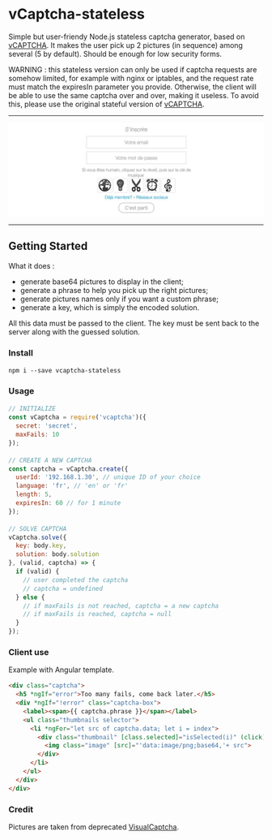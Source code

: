 # vCaptcha-stateless

Simple but user-friendy Node.js stateless captcha generator, based on [vCAPTCHA](https://github.com/atmys/vcaptcha). It makes the user pick up 2 pictures (in sequence) among several (5 by default). Should be enough for low security forms.

WARNING : this stateless version can only be used if captcha requests are somehow limited, for example with nginx or iptables, and the request rate must match the expiresIn parameter you provide. Otherwise, the client will be able to use the same captcha over and over, making it useless. To avoid this, please use the original stateful version of [vCAPTCHA](https://github.com/atmys/vcaptcha).

------------------

![vCAPTCHA preview](https://github.com/atmys/vcaptcha-stateless/raw/master/preview.jpg)

------------------

## Getting Started

What it does :
- generate base64 pictures to display in the client;
- generate a phrase to help you pick up the right pictures;
- generate pictures names only if you want a custom phrase;
- generate a key, which is simply the encoded solution.

All this data must be passed to the client. The key must be sent back to the server along with the guessed solution.

### Install

```
npm i --save vcaptcha-stateless
```

### Usage

```js
// INITIALIZE
const vCaptcha = require('vcaptcha')({ 
  secret: 'secret',
  maxFails: 10
});

// CREATE A NEW CAPTCHA
const captcha = vCaptcha.create({
  userId: '192.168.1.30', // unique ID of your choice
  language: 'fr', // 'en' or 'fr'
  length: 5,
  expiresIn: 60 // for 1 minute
});

// SOLVE CAPTCHA
vCaptcha.solve({
  key: body.key,
  solution: body.solution
}, (valid, captcha) => {
  if (valid) {
    // user completed the captcha
    // captcha = undefined
  } else {
    // if maxFails is not reached, captcha = a new captcha
    // if maxFails is reached, captcha = null
  }
});
```

### Client use

Example with Angular template.

```html
<div class="captcha">
  <h5 *ngIf="error">Too many fails, come back later.</h5>
  <div *ngIf="!error" class="captcha-box">
    <label><span>{{ captcha.phrase }}</span></label>
    <ul class="thumbnails selector">
      <li *ngFor="let src of captcha.data; let i = index">
        <div class="thumbnail" [class.selected]="isSelected(i)" (click)="toggleSelect(i)">
          <img class="image" [src]="'data:image/png;base64,'+ src">
        </div>
      </li>
    </ul>
  </div>
</div>
```

### Credit

Pictures are taken from deprecated [VisualCaptcha](https://github.com/desirepath41/visualCaptcha).
